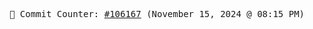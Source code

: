 <p align="center">
    <samp>
        📮 Commit Counter: <a href="https://github.com/Javascript-void0/Javascript-void0/commits/main">#106167</a> (November 15, 2024 @ 08:15 PM)
    </samp>
</p>
